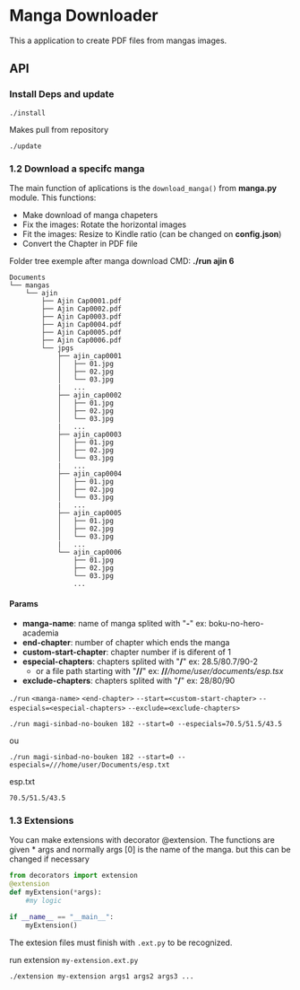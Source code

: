 # Manga Downloader

This a application to create PDF files from mangas images.

## API

### Install Deps and update

```
./install
```


Makes pull from repository
```
./update
```

### 1.2 Download a specifc manga

The main function of aplications is the `download_manga()` from __manga.py__ module. This functions:

* Make download of manga chapeters
* Fix the images: Rotate the horizontal images
* Fit the images: Resize to Kindle ratio (can be changed on __config.json__)
* Convert the Chapter in PDF file

Folder tree exemple after manga download
CMD: __./run ajin 6__

```
Documents
└── mangas
    └── ajin
        ├── Ajin Cap0001.pdf
        ├── Ajin Cap0002.pdf
        ├── Ajin Cap0003.pdf
        ├── Ajin Cap0004.pdf
        ├── Ajin Cap0005.pdf
        ├── Ajin Cap0006.pdf
        └── jpgs
            ├── ajin_cap0001
            │   ├── 01.jpg
            │   ├── 02.jpg
            │   └── 03.jpg
            |   ... 
            ├── ajin_cap0002
            │   ├── 01.jpg
            │   ├── 02.jpg
            │   └── 03.jpg
            |   ... 
            ├── ajin_cap0003
            │   ├── 01.jpg
            │   ├── 02.jpg
            │   └── 03.jpg
            |   ... 
            ├── ajin_cap0004
            │   ├── 01.jpg
            │   ├── 02.jpg
            │   └── 03.jpg
            |   ... 
            ├── ajin_cap0005
            │   ├── 01.jpg
            │   ├── 02.jpg
            │   └── 03.jpg
            |   ... 
            └── ajin_cap0006
                ├── 01.jpg
                ├── 02.jpg
                └── 03.jpg
                ... 

```


#### Params

* __manga-name__: name of manga splited with "__-__"  ex: boku-no-hero-academia
* __end-chapter__: number of chapter which ends the manga
* __custom-start-chapter__: chapter number if is diferent of 1
* __especial-chapters__: chapters splited with "__/__" ex: 28.5/80.7/90-2 
    * or a file path starting  with "__//__" ex: __//___/home/user/documents/esp.tsx_
* __exclude-chapters__: chapters splited with "__/__" ex: 28/80/90 


`./run` `<manga-name>` `<end-chapter>` `--start=<custom-start-chapter>` `--especials=<especial-chapters>` `--exclude=<exclude-chapters>`

```shell
./run magi-sinbad-no-bouken 182 --start=0 --especials=70.5/51.5/43.5
```
ou
```shell
./run magi-sinbad-no-bouken 182 --start=0 --especials=///home/user/Documents/esp.txt
```

esp.txt
```
70.5/51.5/43.5
```

### 1.3 Extensions

You can make extensions with decorator @extension. The functions are given * args and normally args [0] is the name of the manga. but this can be changed if necessary

```python
from decorators import extension
@extension
def myExtension(*args):
    #my logic

if __name__ == "__main__":
    myExtension()


```

The extesion files must finish with `.ext.py` to be recognized.

run extension `my-extension.ext.py`
```
./extension my-extension args1 args2 args3 ...
```
